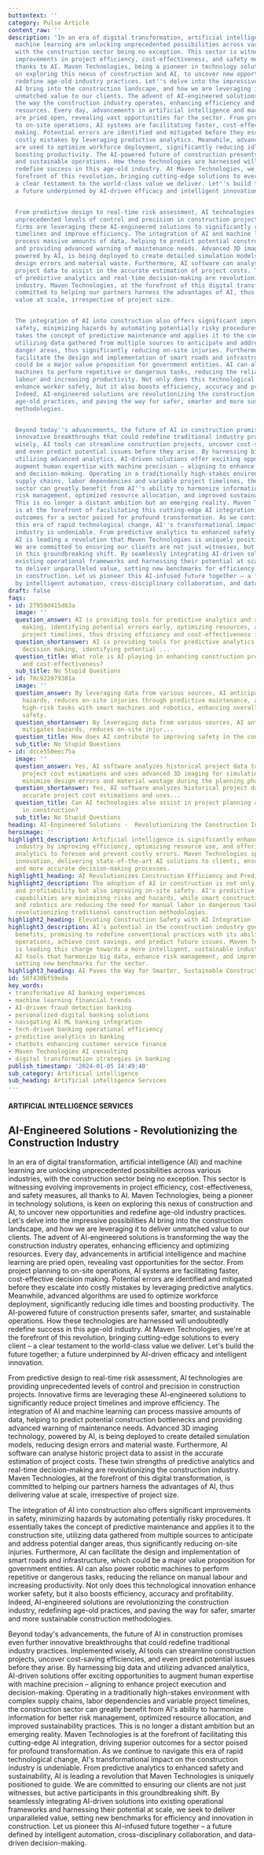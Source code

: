 ```yaml
---
buttontext: ''
category: Pulse Article
content_raw: ''
description: 'In an era of digital transformation, artificial intelligence (AI) and
  machine learning are unlocking unprecedented possibilities across various industries,
  with the construction sector being no exception. This sector is witnessing evolving
  improvements in project efficiency, cost-effectiveness, and safety measures, all
  thanks to AI. Maven Technologies, being a pioneer in technology solutions, is keen
  on exploring this nexus of construction and AI, to uncover new opportunities and
  redefine age-old industry practices. Let''s delve into the impressive possibilities
  AI bring into the construction landscape, and how we are leveraging it to deliver
  unmatched value to our clients. The advent of AI-engineered solutions is transforming
  the way the construction industry operates, enhancing efficiency and optimizing
  resources. Every day, advancements in artificial intelligence and machine learning
  are pried open, revealing vast opportunities for the sector. From project planning
  to on-site operations, AI systems are facilitating faster, cost-effective decision
  making. Potential errors are identified and mitigated before they escalate into
  costly mistakes by leveraging predictive analytics. Meanwhile, advanced algorithms
  are used to optimize workforce deployment, significantly reducing idle times and
  boosting productivity. The AI-powered future of construction presents safer, smarter,
  and sustainable operations. How these technologies are harnessed will undoubtedly
  redefine success in this age-old industry. At Maven Technologies, we''re at the
  forefront of this revolution, bringing cutting-edge solutions to every client –
  a clear testament to the world-class value we deliver. Let''s build the future together;
  a future underpinned by AI-driven efficacy and intelligent innovation.


  From predictive design to real-time risk assessment, AI technologies are providing
  unprecedented levels of control and precision in construction projects. Innovative
  firms are leveraging these AI-engineered solutions to significantly reduce project
  timelines and improve efficiency. The integration of AI and machine learning can
  process massive amounts of data, helping to predict potential construction bottlenecks
  and providing advanced warning of maintenance needs. Advanced 3D imaging technology,
  powered by AI, is being deployed to create detailed simulation models, reducing
  design errors and material waste. Furthermore, AI software can analyse historic
  project data to assist in the accurate estimation of project costs. These twin strengths
  of predictive analytics and real-time decision-making are revolutionizing the construction
  industry. Maven Technologies, at the forefront of this digital transformation, is
  committed to helping our partners harness the advantages of AI, thus delivering
  value at scale, irrespective of project size.


  The integration of AI into construction also offers significant improvements in
  safety, minimizing hazards by automating potentially risky procedures. It essentially
  takes the concept of predictive maintenance and applies it to the construction site,
  utilizing data gathered from multiple sources to anticipate and address potential
  danger areas, thus significantly reducing on-site injuries. Furthermore, AI can
  facilitate the design and implementation of smart roads and infrastructure, which
  could be a major value proposition for government entities. AI can also power robotic
  machines to perform repetitive or dangerous tasks, reducing the reliance on manual
  labour and increasing productivity. Not only does this technological innovation
  enhance worker safety, but it also boosts efficiency, accuracy and profitability.
  Indeed, AI-engineered solutions are revolutionizing the construction industry, redefining
  age-old practices, and paving the way for safer, smarter and more sustainable construction
  methodologies.


  Beyond today''s advancements, the future of AI in construction promises even further
  innovative breakthroughs that could redefine traditional industry practices. Implemented
  wisely, AI tools can streamline construction projects, uncover cost-saving efficiencies,
  and even predict potential issues before they arise. By harnessing big data and
  utilizing advanced analytics, AI-driven solutions offer exciting opportunities to
  augment human expertise with machine precision – aligning to enhance project execution
  and decision-making. Operating in a traditionally high-stakes environment with complex
  supply chains, labor dependencies and variable project timelines, the construction
  sector can greatly benefit from AI''s ability to harmonize information for better
  risk management, optimized resource allocation, and improved sustainability practices.
  This is no longer a distant ambition but an emerging reality. Maven Technologies
  is at the forefront of facilitating this cutting-edge AI integration, driving superior
  outcomes for a sector poised for profound transformation. As we continue to navigate
  this era of rapid technological change, AI''s transformational impact on the construction
  industry is undeniable. From predictive analytics to enhanced safety and sustainability,
  AI is leading a revolution that Maven Technologies is uniquely positioned to guide.
  We are committed to ensuring our clients are not just witnesses, but active participants
  in this groundbreaking shift. By seamlessly integrating AI-driven solutions into
  existing operational frameworks and harnessing their potential at scale, we seek
  to deliver unparalleled value, setting new benchmarks for efficiency and innovation
  in construction. Let us pioneer this AI-infused future together – a future defined
  by intelligent automation, cross-disciplinary collaboration, and data-driven decision-making.'
draft: false
faqs:
- id: 27959d415d83a
  image: ''
  question_answer: AI is providing tools for predictive analytics and real-time decision
    making, identifying potential errors early, optimizing resources, and reducing
    project timelines, thus driving efficiency and cost-effectiveness in construction.
  question_shortanswer: AI is providing tools for predictive analytics and real-time
    decision making, identifying potential ...
  question_title: What role is AI playing in enhancing construction project efficiency
    and cost-effectiveness?
  sub_title: No Stupid Questions
- id: 78c922979381a
  image: ''
  question_answer: By leveraging data from various sources, AI anticipates and mitigates
    hazards, reduces on-site injuries through predictive maintenance, and automates
    high-risk tasks with smart machines and robotics, enhancing overall workplace
    safety.
  question_shortanswer: By leveraging data from various sources, AI anticipates and
    mitigates hazards, reduces on-site injur...
  question_title: How does AI contribute to improving safety in the construction industry?
  sub_title: No Stupid Questions
- id: dcce550eec75a
  image: ''
  question_answer: Yes, AI software analyzes historical project data to make accurate
    project cost estimations and uses advanced 3D imaging for simulation models to
    minimize design errors and material wastage during the planning phase.
  question_shortanswer: Yes, AI software analyzes historical project data to make
    accurate project cost estimations and uses...
  question_title: Can AI technologies also assist in project planning and cost estimation
    in construction?
  sub_title: No Stupid Questions
heading: AI-Engineered Solutions -  Revolutionizing the Construction Industry
heroimage: ''
highlight1_description: Artificial intelligence is significantly enhancing the construction
  industry by improving efficiency, optimizing resource use, and offering predictive
  analytics to foresee and prevent costly errors. Maven Technologies spearheads this
  innovation, delivering state-of-the-art AI solutions to clients, ensuring faster
  and more accurate decision-making processes.
highlight1_heading: AI Revolutionizes Construction Efficiency and Predictive Analysis
highlight2_description: The adoption of AI in construction is not only boosting productivity
  and profitability but also improving on-site safety. AI's predictive maintenance
  capabilities are minimizing risks and hazards, while smart construction equipment
  and robotics are reducing the need for manual labor in dangerous tasks, thereby
  revolutionizing traditional construction methodologies.
highlight2_heading: Elevating Construction Safety with AI Integration
highlight3_description: AI's potential in the construction industry goes beyond current
  benefits, promising to redefine conventional practices with its ability to streamline
  operations, achieve cost savings, and predict future issues. Maven Technologies
  is leading this charge towards a more intelligent, sustainable industry by integrating
  AI tools that harmonize big data, enhance risk management, and improve decision-making,
  setting new benchmarks for the sector.
highlight3_heading: AI Paves the Way for Smarter, Sustainable Construction Practices
id: 50f430bf59eda
key_words:
- transformative AI banking experiences
- machine learning financial trends
- AI-driven fraud detection banking
- personalized digital banking solutions
- navigating AI ML banking integration
- tech-driven banking operational efficiency
- predictive analytics in banking
- chatbots enhancing customer service finance
- Maven Technologies AI consulting
- digital transformation strategies in banking
publish_timestamp: '2024-01-05 14:49:40'
sub_category: Artificial intelligence
sub_heading: Artificial intelligence Services
---
```


#### ARTIFICIAL INTELLIGENCE SERVICES
## AI-Engineered Solutions -  Revolutionizing the Construction Industry
In an era of digital transformation, artificial intelligence (AI) and machine learning are unlocking unprecedented possibilities across various industries, with the construction sector being no exception. This sector is witnessing evolving improvements in project efficiency, cost-effectiveness, and safety measures, all thanks to AI. Maven Technologies, being a pioneer in technology solutions, is keen on exploring this nexus of construction and AI, to uncover new opportunities and redefine age-old industry practices. Let's delve into the impressive possibilities AI bring into the construction landscape, and how we are leveraging it to deliver unmatched value to our clients. The advent of AI-engineered solutions is transforming the way the construction industry operates, enhancing efficiency and optimizing resources. Every day, advancements in artificial intelligence and machine learning are pried open, revealing vast opportunities for the sector. From project planning to on-site operations, AI systems are facilitating faster, cost-effective decision making. Potential errors are identified and mitigated before they escalate into costly mistakes by leveraging predictive analytics. Meanwhile, advanced algorithms are used to optimize workforce deployment, significantly reducing idle times and boosting productivity. The AI-powered future of construction presents safer, smarter, and sustainable operations. How these technologies are harnessed will undoubtedly redefine success in this age-old industry. At Maven Technologies, we're at the forefront of this revolution, bringing cutting-edge solutions to every client – a clear testament to the world-class value we deliver. Let's build the future together; a future underpinned by AI-driven efficacy and intelligent innovation.

From predictive design to real-time risk assessment, AI technologies are providing unprecedented levels of control and precision in construction projects. Innovative firms are leveraging these AI-engineered solutions to significantly reduce project timelines and improve efficiency. The integration of AI and machine learning can process massive amounts of data, helping to predict potential construction bottlenecks and providing advanced warning of maintenance needs. Advanced 3D imaging technology, powered by AI, is being deployed to create detailed simulation models, reducing design errors and material waste. Furthermore, AI software can analyse historic project data to assist in the accurate estimation of project costs. These twin strengths of predictive analytics and real-time decision-making are revolutionizing the construction industry. Maven Technologies, at the forefront of this digital transformation, is committed to helping our partners harness the advantages of AI, thus delivering value at scale, irrespective of project size.

The integration of AI into construction also offers significant improvements in safety, minimizing hazards by automating potentially risky procedures. It essentially takes the concept of predictive maintenance and applies it to the construction site, utilizing data gathered from multiple sources to anticipate and address potential danger areas, thus significantly reducing on-site injuries. Furthermore, AI can facilitate the design and implementation of smart roads and infrastructure, which could be a major value proposition for government entities. AI can also power robotic machines to perform repetitive or dangerous tasks, reducing the reliance on manual labour and increasing productivity. Not only does this technological innovation enhance worker safety, but it also boosts efficiency, accuracy and profitability. Indeed, AI-engineered solutions are revolutionizing the construction industry, redefining age-old practices, and paving the way for safer, smarter and more sustainable construction methodologies.

Beyond today's advancements, the future of AI in construction promises even further innovative breakthroughs that could redefine traditional industry practices. Implemented wisely, AI tools can streamline construction projects, uncover cost-saving efficiencies, and even predict potential issues before they arise. By harnessing big data and utilizing advanced analytics, AI-driven solutions offer exciting opportunities to augment human expertise with machine precision – aligning to enhance project execution and decision-making. Operating in a traditionally high-stakes environment with complex supply chains, labor dependencies and variable project timelines, the construction sector can greatly benefit from AI's ability to harmonize information for better risk management, optimized resource allocation, and improved sustainability practices. This is no longer a distant ambition but an emerging reality. Maven Technologies is at the forefront of facilitating this cutting-edge AI integration, driving superior outcomes for a sector poised for profound transformation. As we continue to navigate this era of rapid technological change, AI's transformational impact on the construction industry is undeniable. From predictive analytics to enhanced safety and sustainability, AI is leading a revolution that Maven Technologies is uniquely positioned to guide. We are committed to ensuring our clients are not just witnesses, but active participants in this groundbreaking shift. By seamlessly integrating AI-driven solutions into existing operational frameworks and harnessing their potential at scale, we seek to deliver unparalleled value, setting new benchmarks for efficiency and innovation in construction. Let us pioneer this AI-infused future together – a future defined by intelligent automation, cross-disciplinary collaboration, and data-driven decision-making.